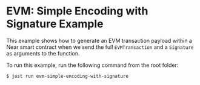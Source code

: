 # EVM: Simple Encoding with Signature Example

This example shows how to generate an EVM transaction payload within a Near smart contract when we send the full `EVMTransaction` and a `Signature` as arguments to the function.

To run this example, run the following command from the root folder:

```bash
$ just run evm-simple-encoding-with-signature
```


